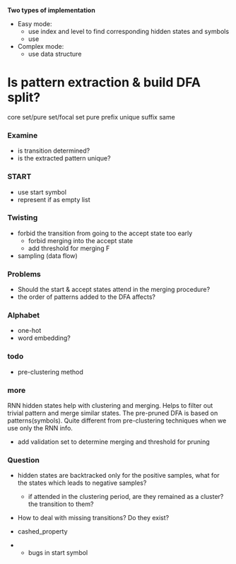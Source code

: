 **Two types of implementation**
* Easy mode:
    * use index and level to find corresponding hidden states and symbols
    * use 
* Complex mode:
  * use data structure

# Is pattern extraction & build DFA split?

core set/pure set/focal set
pure
prefix unique
suffix same

### Examine
* is transition determined?
* is the extracted pattern unique?


### START
* use start symbol
* represent if as empty list

### Twisting
* forbid the transition from going to the accept state too early
  * forbid merging into the accept state
  * add threshold for merging F
* sampling (data flow)


### Problems
* Should the start & accept states attend in the merging procedure?
* the order of patterns added to the DFA affects?

### Alphabet
* one-hot
* word embedding?

### todo
* pre-clustering method

### more
RNN hidden states help with clustering and merging. Helps to filter out trivial pattern and merge similar states.
The pre-pruned DFA is based on patterns(symbols). Quite different from pre-clustering techniques when we use only the RNN info.
* add validation set to determine merging and threshold for pruning

### Question
* hidden states are backtracked only for the positive samples, what for the states which leads to negative samples?
  * if attended in the clustering period, are they remained as a cluster? the transition to them?
* How to deal with missing transitions? Do they exist?


* cashed_property
* * bugs in start symbol